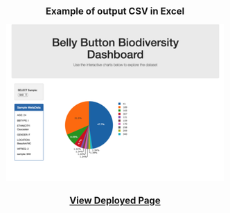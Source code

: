 ## <center> Example of output CSV in Excel

![Excel CSV](Images/screen_shot.png)

## <center> [View Deployed Page](https://belly-button-daniel.herokuapp.com/)